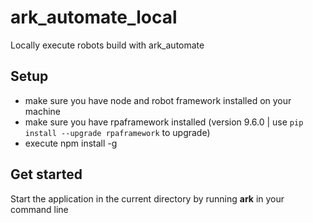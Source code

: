 # ark_automate_local

Locally execute robots build with ark_automate

## Setup

- make sure you have node and robot framework installed on your machine
- make sure you have rpaframework installed (version 9.6.0 | use `pip install --upgrade rpaframework` to upgrade)
- execute npm install -g

## Get started

Start the application in the current directory by running **ark** in your command line
